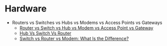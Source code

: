# Hardware

-   Routers vs Switches vs Hubs vs Modems vs Access Points vs Gateways
    -   [Router vs Switch vs Hub vs Modem vs Access Point vs Gateway](https://helpdeskgeek.com/networking/router-vs-switch-vs-hub-vs-modem-vs-gateway)
    -   [Hub Vs Switch Vs Router](https://www.comparitech.com/net-admin/hub-vs-switch-vs-router)
    -   [Switch vs Router vs Modem: What Is the Difference?](https://www.cables-solutions.com/switch-vs-router-vs-modem-difference.html)
